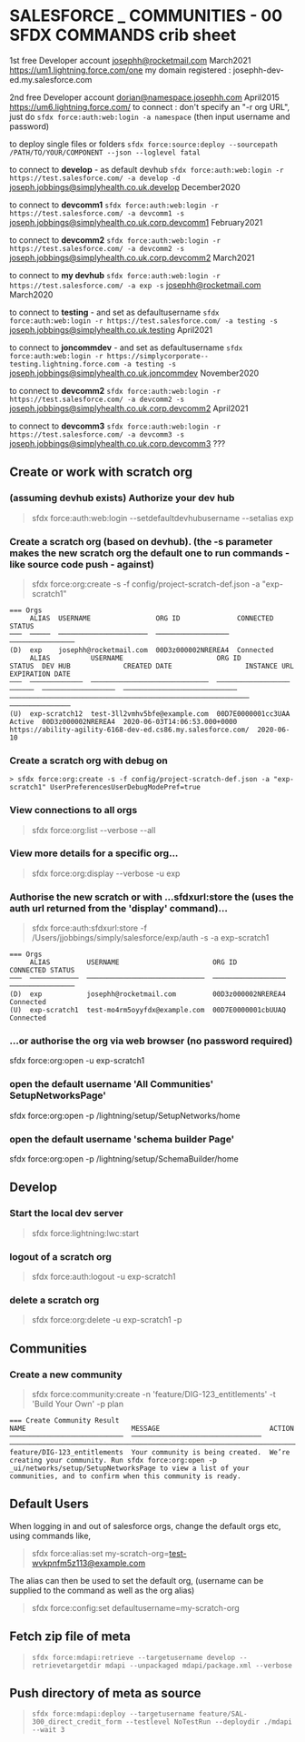 # SALESFORCE _ COMMUNITIES - 00 SFDX COMMANDS crib sheet

1st free Developer account
josephh@rocketmail.com
March2021
https://um1.lightning.force.com/one
my domain registered : josephh-dev-ed.my.salesforce.com

2nd free Developer account
dorian@namespace.josephh.com
April2015
https://um6.lightning.force.com/
to connect : don't specify an "-r org URL", just do `sfdx force:auth:web:login -a namespace` (then input username and password)

to deploy single files or folders
`sfdx force:source:deploy --sourcepath /PATH/TO/YOUR/COMPONENT --json --loglevel fatal`

to connect to **develop** - as default devhub
`sfdx force:auth:web:login -r https://test.salesforce.com/ -a develop -d`
joseph.jobbings@simplyhealth.co.uk.develop
December2020

to connect to **devcomm1**
`sfdx force:auth:web:login -r https://test.salesforce.com/ -a devcomm1 -s`
joseph.jobbings@simplyhealth.co.uk.corp.devcomm1
February2021

to connect to **devcomm2**
`sfdx force:auth:web:login -r https://test.salesforce.com/ -a devcomm2 -s`
joseph.jobbings@simplyhealth.co.uk.corp.devcomm2
March2021

to connect to **my devhub**
`sfdx force:auth:web:login -r https://test.salesforce.com/ -a exp -s`
josephh@rocketmail.com
March2020

to connect to **testing** - and set as defaultusername
`sfdx force:auth:web:login -r https://test.salesforce.com/ -a testing -s`
joseph.jobbings@simplyhealth.co.uk.testing
April2021

to connect to **joncommdev** - and set as defaultusername
`sfdx force:auth:web:login -r https://simplycorporate--testing.lightning.force.com -a testing -s`
joseph.jobbings@simplyhealth.co.uk.joncommdev
November2020

to connect to **devcomm2**
`sfdx force:auth:web:login -r https://test.salesforce.com/ -a devcomm2 -s`
joseph.jobbings@simplyhealth.co.uk.corp.devcomm2
April2021

to connect to **devcomm3**
`sfdx force:auth:web:login -r https://test.salesforce.com/ -a devcomm3 -s`
joseph.jobbings@simplyhealth.co.uk.corp.devcomm3
???



## Create or work with scratch org
### (assuming devhub exists) Authorize your dev hub
> sfdx force:auth:web:login --setdefaultdevhubusername --setalias exp
### Create a scratch org (based on devhub). (the -s parameter makes the new scratch org the default one to run commands - like source code push - against)
> sfdx force:org:create -s -f config/project-scratch-def.json -a "exp-scratch1"
```
=== Orgs
     ALIAS  USERNAME                ORG ID              CONNECTED STATUS
───  ─────  ──────────────────────  ──────────────────  ────────────────
(D)  exp    josephh@rocketmail.com  00D3z000002NREREA4  Connected
     ALIAS          USERNAME                       ORG ID              STATUS  DEV HUB             CREATED DATE                  INSTANCE URL                                                 EXPIRATION DATE
───  ─────────────  ─────────────────────────────  ──────────────────  ──────  ──────────────────  ────────────────────────────  ───────────────────────────────────────────────────────────  ───────────────
(U)  exp-scratch12  test-3ll2vmhv5bfe@example.com  00D7E0000001cc3UAA  Active  00D3z000002NREREA4  2020-06-03T14:06:53.000+0000  https://ability-agility-6168-dev-ed.cs86.my.salesforce.com/  2020-06-10
```  
### Create a scratch org with debug on
`> sfdx force:org:create -s -f config/project-scratch-def.json -a "exp-scratch1" UserPreferencesUserDebugModePref=true`
### View connections to all orgs
> sfdx force:org:list --verbose --all
### View more details for a specific  org...
> sfdx force:org:display --verbose -u exp
### Authorise the new scratch or with ...sfdxurl:store the (uses the auth url returned from the 'display' command)...
> sfdx force:auth:sfdxurl:store -f  /Users/jjobbings/simply/salesforce/exp/auth -s -a exp-scratch1
```
=== Orgs
     ALIAS         USERNAME                       ORG ID              CONNECTED STATUS
───  ────────────  ─────────────────────────────  ──────────────────  ────────────────
(D)  exp           josephh@rocketmail.com         00D3z000002NREREA4  Connected
(U)  exp-scratch1  test-mo4rm5oyyfdx@example.com  00D7E0000001cbUUAQ  Connected
```
### ...or authorise the org via web browser (no password required)
sfdx force:org:open -u exp-scratch1
### open the default username 'All Communities' SetupNetworksPage'
sfdx force:org:open -p /lightning/setup/SetupNetworks/home
### open the default username 'schema builder Page'
sfdx force:org:open -p /lightning/setup/SchemaBuilder/home

## Develop
### Start the local dev server
> sfdx force:lightning:lwc:start
### logout of a scratch org
> sfdx force:auth:logout -u exp-scratch1
### delete a scratch org
> sfdx force:org:delete -u exp-scratch1 -p

## Communities
### Create a new community
> sfdx force:community:create -n 'feature/DIG-123_entitlements' -t 'Build Your Own' -p plan  
```
=== Create Community Result
NAME                          MESSAGE                           ACTION
────────────────────────────  ────────────────────────────────  ───────────────────────────────────────────────────────────────────────────────────────────────────────────────────────────────────────────────────────────────────────────────
feature/DIG-123_entitlements  Your community is being created.  We’re creating your community. Run sfdx force:org:open -p _ui/networks/setup/SetupNetworksPage to view a list of your communities, and to confirm when this community is ready.
```
## Default Users
When logging in and out of salesforce orgs, change the default orgs etc, using commands like,
> sfdx force:alias:set my-scratch-org=test-wvkpnfm5z113@example.com  

The alias can then be used to set the default org, (username can be supplied to the command as well as the org alias)
> sfdx force:config:set defaultusername=my-scratch-org

## Fetch zip file of meta
> `sfdx force:mdapi:retrieve --targetusername develop --retrievetargetdir mdapi --unpackaged mdapi/package.xml --verbose`

## Push directory of meta as source
> `sfdx force:mdapi:deploy --targetusername feature/SAL-300_direct_credit_form --testlevel NoTestRun --deploydir ./mdapi --wait 3`
